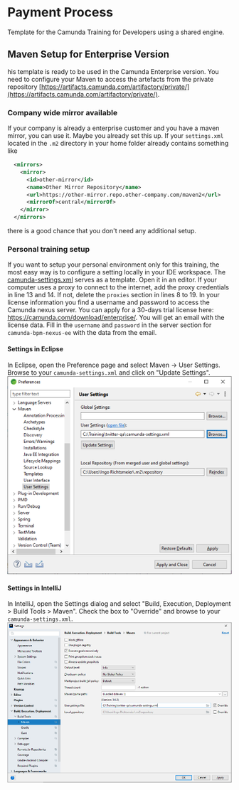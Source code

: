 # Payment Process

Template for the Camunda Training for Developers using a shared engine.

## Maven Setup for Enterprise Version

his template is ready to be used in the Camunda Enterprise version. You need to configure your Maven to access the artefacts from the private repository [https://artifacts.camunda.com/artifactory/private/](https://artifacts.camunda.com/artifactory/private/).

### Company wide mirror available

If your company is already a enterprise customer and you have a maven mirror, you can use it. Maybe you already set this up. If your `settings.xml` located in the `.m2` directory in your home folder already contains  something like

```xml
  <mirrors>
    <mirror>
      <id>other-mirror</id>
      <name>Other Mirror Repository</name>
      <url>https://other-mirror.repo.other-company.com/maven2</url>
      <mirrorOf>central</mirrorOf>
    </mirror>
  </mirrors>
```

there is a good chance that you don't need any additional setup.

### Personal training setup

If you want to setup your personal environment only for this training, the most easy way is to configure a setting locally in your IDE workspace.
The [camunda-settings.xml](camunda-settings.xml) serves as a template. Open it in an editor.
If your computer uses a proxy to connect to the internet, add the proxy credentials in line 13 and 14. If not, delete the `proxies` section in lines 8 to 19.
In your license information you find a username and password to access the Camunda nexus server. 
You can apply for a 30-days trial license here: https://camunda.com/download/enterprise/. You will get an email with the license data.
Fill in the `username` and `password` in the server section for `camunda-bpm-nexus-ee` with the data from the email. 

#### Settings in Eclipse

In Eclipse, open the Preference page and select Maven -> User Settings. Browse to your `camunda-settings.xml` and click on "Update Settings".
![Eclipse Maven User Settings](docs/eclipse-maven-user-settings.png)

#### Settings in IntelliJ

In IntelliJ, open the Settings dialog and select "Build, Execution, Deployment > Build Tools > Maven".
Check the box to "Override" and browse to your `camunda-settings.xml`.  
![IntelliJ Maven User Settings](docs/intelliJ-maven-user-settings.png)